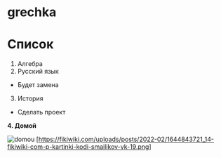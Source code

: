# grechka
# Список
1. Алгебра
2. Русский язык
* Будет замена 
3. История
* Сделать проект
  
**4. Домой**
  
![domou](https://d.newsweek.com/en/full/253033/66-pg0323-putinjudo-01.jpg)
[https://fikiwiki.com/uploads/posts/2022-02/1644843721_14-fikiwiki-com-p-kartinki-kodi-smailikov-vk-19.png] 

